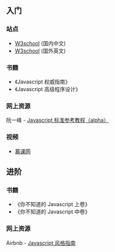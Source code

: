 ## 入门

### 站点

* [W3school](http://www.w3school.com.cn) (国内中文)
* [W3school](https://www.w3schools.com/) (国外英文)



### 书籍

* 《Javascript 权威指南》
* 《Javascript 高级程序设计》



### 网上资源

阮一峰 - [Javascript 标准参考教程（alpha）](http://javascript.ruanyifeng.com/)



### 视频

* [慕课网](https://www.imooc.com/)





## 进阶

### 书籍

* 《你不知道的 Javascript 上卷》
* 《你不知道的 Javascript 中卷》



### 网上资源

Airbnb - [Javascript 风格指南](https://github.com/airbnb/javascript)